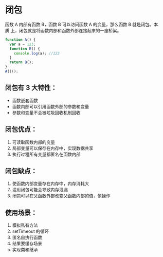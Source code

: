 # 闭包

函数 A 内部有函数 B，函数 B 可以访问函数 A 的变量，那么函数 B 就是闭包。本质 上，闭包就是将函数内部和函数外部连接起来的⼀座桥梁。

```js
function A() {
  var a = 123;
  function B() {
    console.log(a); //123
  }
  return B();
}
A()();
```

## 闭包有 3 ⼤特性：

- 函数嵌套函数
- 函数内部可以引⽤函数外部的参数和变量
- 参数和变量不会被垃圾回收机制回收

## 闭包优点：

1. 可读取函数内部的变量
2. 局部变量可以保存在内存中，实现数据共享
3. 执⾏过程所有变量都匿名在函数内部

## 闭包缺点：

1. 使函数内部变量存在内存中，内存消耗⼤
2. 滥⽤闭包可能会导致内存泄漏
3. 闭包可以在⽗函数外部改变⽗函数内部的值，慎操作

## 使⽤场景：

1. 模拟私有⽅法
2. setTimeout 的循环
3. 匿名⾃执⾏函数
4. 结果要缓存场景
5. 实现类和继承
